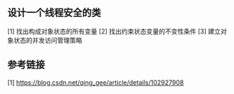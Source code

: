 ## 设计一个线程安全的类
[1] 找出构成对象状态的所有变量
[2] 找出约束状态变量的不变性条件
[3] 建立对象状态的并发访问管理策略


## 参考链接
[1] https://blog.csdn.net/qing_gee/article/details/102927908